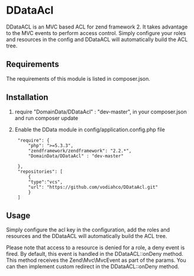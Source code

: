 DDataAcl
========

DDataACL is an MVC based ACL for zend framework 2. It takes advantage to the MVC events to perform access control.
Simply configure your roles and resources in the config and DDataACL will automatically build the ACL tree.

## Requirements
The requirements of this module is listed in composer.json.
## Installation
1. require "DomainData/DDataAcl" : "dev-master", in your composer.json and run composer update
2. Enable the DData module in config/application.config.php file

        "require": {
            "php": ">=5.3.3",
            "zendframework/zendframework": "2.2.*",
            "DomainData/DDataAcl" : "dev-master"

        },
        "repositories": [
            {
            "type":"vcs",
            "url": "https://github.com/vodiahco/DDataAcl.git"
            }
        ]

## Usage 
Simply configure the acl key in the configuration, add the roles and resources and the DDataACL will automatically build the ACL tree.

Please note that access to a resource is denied for a role, a deny event is fired. By default, this event is handled in the DDataACL::onDeny method. This method receives the Zend\Mvc\MvcEvent
as part of the params. You can then implement custom redirect in the DDataACL::onDeny method.


